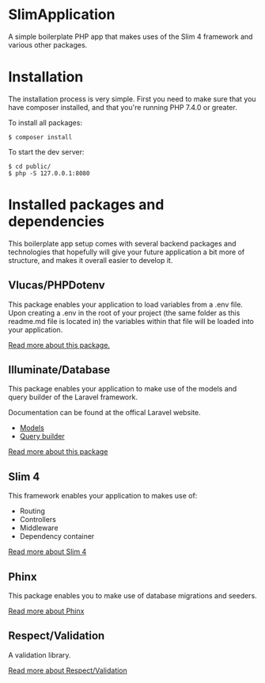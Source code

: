 # SlimApplication
A simple boilerplate PHP app that makes uses of the Slim 4 framework and various other packages.

# Installation
The installation process is very simple. First you need to make sure that you have composer installed, and that you're running PHP 7.4.0 or greater.

To install all packages:
```
$ composer install
```

To start the dev server:
```
$ cd public/
$ php -S 127.0.0.1:8080
```

# Installed packages and dependencies
This boilerplate app setup comes with several backend packages and technologies that hopefully will give your future application a bit more of structure, and makes it overall easier to develop it.

## Vlucas/PHPDotenv
This package enables your application to load variables from a .env file. Upon creating a .env in the root of your project (the same folder as this readme.md file is located in) the variables within that file will be loaded into your application.

[Read more about this package.](https://github.com/vlucas/phpdotenv)

## Illuminate/Database
This package enables your application to make use of the models and query builder of the Laravel framework.

Documentation can be found at the offical Laravel website.

* [Models](https://laravel.com/docs/7.x/eloquent)
* [Query builder](https://laravel.com/docs/7.x/queries)

[Read more about this package](https://github.com/illuminate/database)

## Slim 4
This framework enables your application to makes use of:
* Routing
* Controllers
* Middleware
* Dependency container

[Read more about Slim 4](http://www.slimframework.com/docs/v4/)

## Phinx
This package enables you to make use of database migrations and seeders.

[Read more about Phinx](https://phinx.org/)

## Respect/Validation
A validation library.

[Read more about Respect/Validation](https://github.com/Respect/Validation)